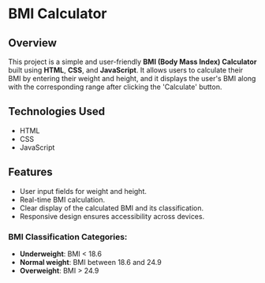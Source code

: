 # BMI Calculator

## Overview
This project is a simple and user-friendly **BMI (Body Mass Index) Calculator** built using **HTML**, **CSS**, and **JavaScript**. It allows users to calculate their BMI by entering their weight and height, and it displays the user's BMI along with the corresponding range after clicking the 'Calculate' button.

## Technologies Used
- HTML
- CSS
- JavaScript

## Features
- User input fields for weight and height.
- Real-time BMI calculation.
- Clear display of the calculated BMI and its classification.
- Responsive design ensures accessibility across devices.

### BMI Classification Categories:
- **Underweight**: BMI < 18.6
- **Normal weight**: BMI between 18.6 and 24.9
- **Overweight**: BMI > 24.9

